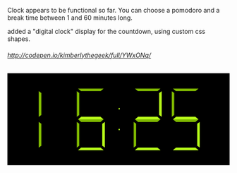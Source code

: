 Clock appears to be functional so far. You can choose a pomodoro and a break time between 1 and 60 minutes long.

added a "digital clock" display for the countdown, using custom css shapes.

###### http://codepen.io/kimberlythegeek/full/YWxONq/


![alt tag](https://raw.githubusercontent.com/kimberlythegeek/FreeCodeCamp/master/screenshots/clock.png)
